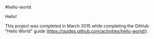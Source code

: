 #hello-world

Hello!

This project was completed in March 2015 while completing the GitHub "Hello World" guide (https://guides.github.com/activities/hello-world/).

